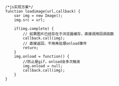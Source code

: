 <!--
预加载办法：通过Image对象，给这个对象添加“src”属性，并可以将此对象缓存起来，以后再使用。
js实现预加载一张图片，加载完成后显示在网页中并设定其高度为80px，宽度为60px。
1.首先new image
2.指定src
3.onload事件：预加载事件为onload，加载成功后为图片设置样式
-->
```
/*js实现方案*/
function loadimage(url,callback) {
    var img = new Image();
    img.src = url;

    if(img.complete) {
        // 如果图片已经存在于浏览器缓存，直接调用回调函数
        callback.call(img);
        // 直接返回，不用再处理onload事件
        return;
    }
    img.onload = function() {
        //防止是gif，onload会多次触发
        img.onload = null;
        callback.call(img);
    }
}
```
